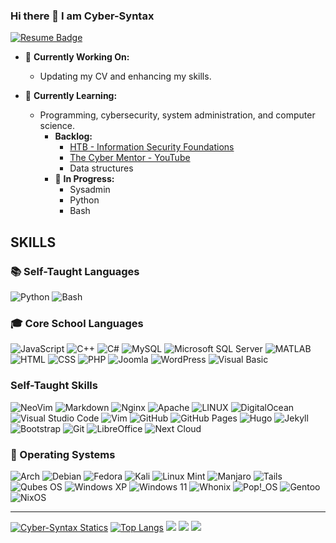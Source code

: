 ### Hi there 👋 I am Cyber-Syntax 
[![Resume Badge](https://img.shields.io/badge/Resume-%23121011.svg?style=for-the-badge)](https://cyber-syntax.github.io/)

- 🔭 **Currently Working On:**
  - Updating my CV and enhancing my skills.

- 🌱 **Currently Learning:**
  - Programming, cybersecurity, system administration, and computer science.
    - **Backlog:**
      - [HTB - Information Security Foundations](https://academy.hackthebox.com/path/preview/information-security-foundations)
      - [The Cyber Mentor - YouTube](https://www.youtube.com/watch?v=t9aAhuG0LkE)
      - Data structures
    - 🚀 **In Progress:**
      - Sysadmin
      - Python
      - Bash

## SKILLS

### 📚 **Self-Taught Languages**
![Python](https://img.shields.io/badge/python-3670A0?style=for-the-badge&logo=python&logoColor=ffdd54) ![Bash](https://img.shields.io/badge/bash-%23121011.svg?style=for-the-badge&logo=gnu-bash&logoColor=white) 
  
### 🎓 **Core School Languages**
![JavaScript](https://img.shields.io/badge/javascript-%23323330.svg?style=for-the-badge&logo=javascript&logoColor=%23F7DF1E) ![C++](https://img.shields.io/badge/c++-%2300599C.svg?style=for-the-badge&logo=c%2B%2B&logoColor=white) 
![C#](https://img.shields.io/badge/C%23-239120?style=for-the-badge&logo=c-sharp&logoColor=white)
![MySQL](https://img.shields.io/badge/MySQL-%230074a1.svg?style=for-the-badge&logo=mysql&logoColor=white) 
![Microsoft SQL Server](https://img.shields.io/badge/Microsoft_SQL_Server-CC2927?style=for-the-badge&logo=microsoft-sql-server&logoColor=white) 
![MATLAB](https://img.shields.io/badge/MATLAB-0076A8?style=for-the-badge&logo=mathworks&logoColor=white) 
![HTML](https://img.shields.io/badge/HTML5-E34F26?style=for-the-badge&logo=html5&logoColor=white) 
![CSS](https://img.shields.io/badge/CSS3-1572B6?style=for-the-badge&logo=css3&logoColor=white) 
![PHP](https://img.shields.io/badge/PHP-777BB4?style=for-the-badge&logo=php&logoColor=white)
![Joomla](https://img.shields.io/badge/Joomla-%23716EAA.svg?style=for-the-badge&logo=joomla&logoColor=white) ![WordPress](https://img.shields.io/badge/WordPress-%2321759B.svg?style=for-the-badge&logo=wordpress&logoColor=white)
![Visual Basic](https://img.shields.io/badge/Visual_Basic-0076A8?style=for-the-badge&logo=visual-studio&logoColor=white) 

### **Self-Taught Skills**
![NeoVim](https://img.shields.io/badge/NeoVim-%2357A143.svg?style=for-the-badge&logo=neovim&logoColor=white)
![Markdown](https://img.shields.io/badge/markdown-%23000000.svg?style=for-the-badge&logo=markdown&logoColor=white) ![Nginx](https://img.shields.io/badge/nginx-%23009639.svg?style=for-the-badge&logo=nginx&logoColor=white) ![Apache](https://img.shields.io/badge/apache-%23D42029.svg?style=for-the-badge&logo=apache&logoColor=white) ![LINUX](https://img.shields.io/badge/Linux-FCC624?style=for-the-badge&logo=linux&logoColor=black)  ![DigitalOcean](https://img.shields.io/badge/DigitalOcean-%230167ff.svg?style=for-the-badge&logo=digitalOcean&logoColor=white) ![Visual Studio Code](https://img.shields.io/badge/Visual%20Studio%20Code-0078d7.svg?style=for-the-badge&logo=visual-studio-code&logoColor=white) ![Vim](https://img.shields.io/badge/VIM-%2311AB00.svg?style=for-the-badge&logo=vim&logoColor=white) ![GitHub](https://img.shields.io/badge/github-%23121011.svg?style=for-the-badge&logo=github&logoColor=white) ![GitHub Pages](https://img.shields.io/badge/GitHub_Pages-%23327FC7.svg?style=for-the-badge&logo=github&logoColor=white) ![Hugo](https://img.shields.io/badge/Hugo-%23FF4088.svg?style=for-the-badge&logo=hugo&logoColor=white) ![Jekyll](https://img.shields.io/badge/Jekyll-%23CC0000.svg?style=for-the-badge&logo=jekyll&logoColor=white) ![Bootstrap](https://img.shields.io/badge/Bootstrap-563D7C?style=for-the-badge&logo=bootstrap&logoColor=white) ![Git](https://img.shields.io/badge/git-%23F05033.svg?style=for-the-badge&logo=git&logoColor=white) ![LibreOffice](https://img.shields.io/badge/LibreOffice-%2318A303?style=for-the-badge&logo=LibreOffice&logoColor=white) ![Next Cloud](https://img.shields.io/badge/Next%20Cloud-0B94DE?style=for-the-badge&logo=nextcloud&logoColor=white)

### 🐧 Operating Systems
![Arch](https://img.shields.io/badge/Arch%20Linux-1793D1?logo=arch-linux&logoColor=fff&style=for-the-badge) ![Debian](https://img.shields.io/badge/Debian-D70A53?style=for-the-badge&logo=debian&logoColor=white) ![Fedora](https://img.shields.io/badge/Fedora-294172?style=for-the-badge&logo=fedora&logoColor=white) ![Kali](https://img.shields.io/badge/Kali-268BEE?style=for-the-badge&logo=kalilinux&logoColor=white) ![Linux Mint](https://img.shields.io/badge/Linux%20Mint-87CF3E?style=for-the-badge&logo=Linux%20Mint&logoColor=white) ![Manjaro](https://img.shields.io/badge/Manjaro-35BF5C?style=for-the-badge&logo=Manjaro&logoColor=white)   ![Tails](https://img.shields.io/badge/Tails%20-56347C?&style=for-the-badge&logo=tails&logoColor=white) ![Qubes OS](https://img.shields.io/badge/Qubes_OS-%23724272.svg?style=for-the-badge&logo=qubes-os&logoColor=white) ![Windows XP](https://img.shields.io/badge/Windows%20xp-003399?style=for-the-badge&logo=windowsxp&logoColor=white) ![Windows 11](https://img.shields.io/badge/Windows%2011-%230079d5.svg?style=for-the-badge&logo=Windows%2011&logoColor=white) ![Whonix](https://img.shields.io/badge/Whonix-%23424242.svg?style=for-the-badge&logo=https://www.whonix.org/w/images/1/19/Whonix-logo.svg&logoColor=white) ![Pop!\_OS](https://img.shields.io/badge/Pop!_OS-48B9C7?style=for-the-badge&logo=Pop!_OS&logoColor=white) ![Gentoo](https://img.shields.io/badge/Gentoo-54487A?style=for-the-badge&logo=gentoo&logoColor=white) ![NixOS](https://img.shields.io/badge/NIXOS-5277C3.svg?style=for-the-badge&logo=NixOS&logoColor=white)






 ---
[![Cyber-Syntax Statics](https://github-readme-stats.vercel.app/api?username=Cyber-Syntax&show_icons=true&theme=dark)](https://Cyber-Syntax.dev) 
[![Top Langs](https://github-readme-stats.vercel.app/api/top-langs/?username=Cyber-Syntax&layout=compact&theme=vision-friendly-dark)](https://github.com/anuraghazra/github-readme-stats) ![](https://github-readme-streak-stats.herokuapp.com/?user=cyber-syntax&theme=dark&hide_border=false)
![](https://github-contributor-stats.vercel.app/api?username=cyber-syntax&limit=5&theme=dark&combine_all_yearly_contributions=true)
![](https://github-profile-trophy.vercel.app/?username=cyber-syntax&theme=radical&no-frame=true&no-bg=false&margin-w=4)



